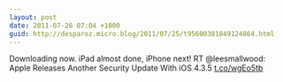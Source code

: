 ```yaml
---
layout: post
date: 2011-07-26 07:04 +1000
guid: http://desparoz.micro.blog/2011/07/25/t95600381849124864.html
---
```

Downloading now. iPad almost done, iPhone next! RT @leesmallwood: Apple Releases Another Security Update With iOS 4.3.5  [t.co/wgEo5tb](http://t.co/wgEo5tb)

